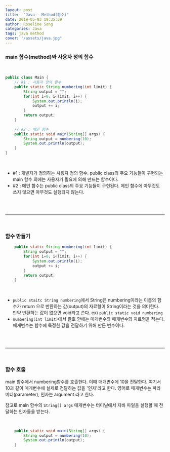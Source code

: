 ```yaml
---
layout: post
title:  "Java - Method(함수)"
date: 2019-05-03 19:35:59
author: Roseline Song
categories: Java
tags: java method
cover: "/assets/java.jpg"
---
```


### main 함수(method)와 사용자 정의 함수 

<br>

```java
public class Main {
    // #1 : 사용자 정의 함수
	public static String numbering(int limit) {
		String output = "";
		for(int i=0; i<limit; i++) {
			System.out.println(i);
			output += i;
		}
		return output;
	}
	
    // #2 : 메인 함수 
	public static void main(String[] args) {
		String output = numbering(10);
		System.out.println(output);
	}
}
```

<br>

- #1 : 개발자가 정의하는 사용자 정의 함수. public class의 주요 기능들이 구현되는 main 함수 외에는 사용자가 필요에 의해 만드는 함수이다. 
- #2 : 메인 함수는 public class의 주요 기능들이 구현된다. 메인 함수에 아무것도 쓰지 않으면 아무것도 실행되지 않는다. 

<br>
<br>

<hr>

<br>

### 함수 만들기

```java
	public static String numbering(int limit) { 
		String output = "";
		for(int i=0; i<limit; i++) {
			System.out.println(i);
			output += i;
		}
		return output;
	}
```

<br>

- `public staitc String numbering`에서 String은 numbering이라는 이름의 함수가 return 으로 반환하는 값(output)의 자료형이 String이라는 것을 의미한다. 만약 반환하는 값이 없으면 void라고 쓴다. ex) `public static void numbering` 
- `numbering(int limit)`에서 괄호 안에는 매개변수와 매개변수의 자료형을 적는다. 매개변수는 함수에 특정한 값을 전달하기 위해 만든 변수이다. 

<br>
<br>

<hr>

<br>

### 함수 호출

main 함수에서 numbering함수를 호출한다. 이때 매개변수에 10을 전달한다. 여기서 10과 같이 매개변수에 실제로 전달하는 값을 '인자'라고 한다. 영어로 매개변수는 파라미터(parameter), 인자는 argument 라고 한다.

참고로 main 함수의 `String[] args` 매개변수는 터미널에서 자바 파일을 실행할 때 전달하는 인자들을 받는다.

<br>

```java
	public static void main(String[] args) {
		String output = numbering(10);
		System.out.println(output);
	}
```

<br>
<br>

